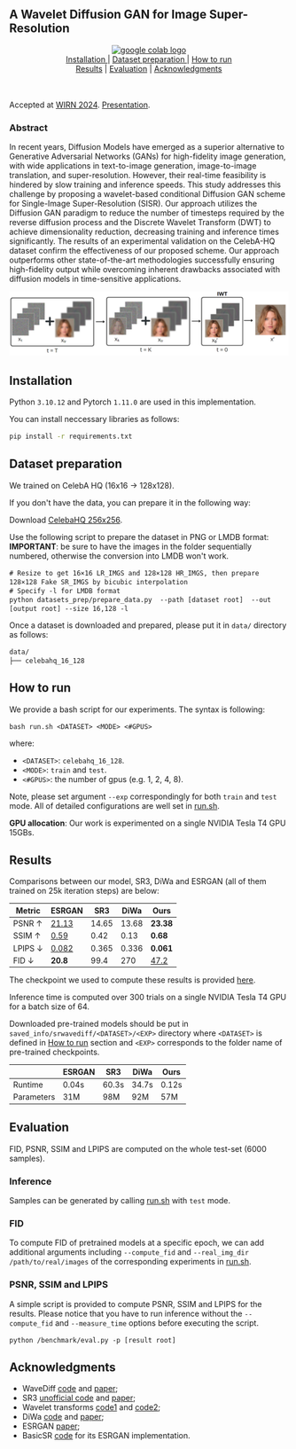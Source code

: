 ## A Wavelet Diffusion GAN for Image Super-Resolution ##

<div align="center">
    <a href="https://colab.research.google.com/drive/1EHcwoRwpzC5NTJVOe6rTPv6fN1yxSQ5X?usp=sharing"><img src="https://colab.research.google.com/assets/colab-badge.svg" height="18" alt="google colab logo"></a>
    <br>
    <a href="#installation"> Installation </a> | <a href="#dataset-preparation"> Dataset preparation </a> | <a href="#how-to-run">How to run</a> 
    <br>
    <a href="#results">Results</a> | <a href="#evaluation">Evaluation</a> | <a href="#acknowledgments">Acknowledgments</a> 
    <br>
    <br>
    <br>
</div>  

Accepted at [WIRN 2024](https://www.siren-neural-net.it/wirn-2024/). [Presentation](https://docs.google.com/presentation/d/1uPNolm151zBjX64I6trNkYqEn0kgDeSPXAZwFGm5vxU/edit?usp=sharing).
### Abstract ###
In recent years, Diffusion Models have emerged as a superior alternative to Generative Adversarial Networks (GANs) for high-fidelity image generation, with wide applications in text-to-image generation, image-to-image translation, and super-resolution. However, their real-time feasibility is hindered by slow training and inference speeds. This study addresses this challenge by proposing a wavelet-based conditional Diffusion GAN scheme for Single-Image Super-Resolution (SISR). Our approach utilizes the Diffusion GAN paradigm to reduce the number of timesteps required by the reverse diffusion process and the Discrete Wavelet Transform (DWT) to achieve dimensionality reduction, decreasing training and inference times significantly. The results of an experimental validation on the CelebA-HQ dataset confirm the effectiveness of our proposed scheme. Our approach outperforms other state-of-the-art methodologies successfully ensuring high-fidelity output while overcoming inherent drawbacks associated with diffusion models in time-sensitive applications.

<p align="left">
  <img src="./assets/backward_diff_proc.png" width="700" alt="Alt Text">
</p>


## Installation ##
Python `3.10.12` and Pytorch `1.11.0` are used in this implementation.

You can install neccessary libraries as follows:
```bash
pip install -r requirements.txt
```

## Dataset preparation ##
We trained on CelebA HQ (16x16 -> 128x128). 

If you don't have the data, you can prepare it in the following way:

Download [CelebaHQ 256x256](https://www.kaggle.com/datasets/badasstechie/celebahq-resized-256x256).

Use the following script to prepare the dataset in PNG or LMDB format:  
**IMPORTANT**: be sure to have the images in the folder sequentially numbered, otherwise the conversion into LMDB won't work.
```
# Resize to get 16×16 LR_IMGS and 128×128 HR_IMGS, then prepare 128×128 Fake SR_IMGS by bicubic interpolation
# Specify -l for LMDB format
python datasets_prep/prepare_data.py  --path [dataset root]  --out [output root] --size 16,128 -l
```

Once a dataset is downloaded and prepared, please put it in `data/` directory as follows:
```
data/
├── celebahq_16_128
```

## How to run ##
We provide a bash script for our experiments. The syntax is following:
```
bash run.sh <DATASET> <MODE> <#GPUS>
```
where: 
- `<DATASET>`: `celebahq_16_128`.
- `<MODE>`: `train` and `test`.
- `<#GPUS>`: the number of gpus (e.g. 1, 2, 4, 8).

Note, please set argument `--exp` correspondingly for both `train` and `test` mode. All of detailed configurations are well set in [run.sh](./run.sh). 

**GPU allocation**: Our work is experimented on a single NVIDIA Tesla T4 GPU 15GBs.


## Results ##
Comparisons between our model, SR3, DiWa and ESRGAN (all of them trained on 25k iteration steps) are below:
<table>
  <thead>
    <tr>
      <th>Metric</th>
      <th>ESRGAN</th>
      <th>SR3</th>
      <th>DiWa</th>
      <th><strong>Ours</strong></th>
    </tr>
  </thead>
  <tbody>
    <tr>
      <td>PSNR ↑</td>
      <td><u>21.13</u></td>
      <td>14.65</td>
      <td>13.68</td>
      <td><strong>23.38</strong></td>
    </tr>
    <tr>
      <td>SSIM ↑</td>
      <td><u>0.59</u></td>
      <td>0.42</td>
      <td>0.13</td>
      <td><strong>0.68</strong></td>
    </tr>
    <tr>
      <td>LPIPS ↓</td>
      <td><u>0.082</u></td>
      <td>0.365</td>
      <td>0.336</td>
      <td><strong>0.061</strong></td>
    </tr>
    <tr>
      <td>FID ↓</td>
      <td><strong>20.8</strong></td>
      <td>99.4</td>
      <td>270</td>
      <td><u>47.2</u></td>
    </tr>
  </tbody>
</table>

The checkpoint we used to compute these results is provided [here]().

Inference time is computed over 300 trials on a single NVIDIA Tesla T4 GPU for a batch size of 64.

Downloaded pre-trained models should be put in `saved_info/srwavediff/<DATASET>/<EXP>` directory where `<DATASET>` is defined in [How to run](#how-to-run) section and `<EXP>` corresponds to the folder name of pre-trained checkpoints.

<table>
  <thead>
    <tr>
      <th></th>
      <th>ESRGAN</th>
      <th>SR3</th>
      <th>DiWa</th>
      <th><strong>Ours</strong></th>
    </tr>
  </thead>
  <tbody>
    <tr>
      <td>Runtime</td>
      <td>0.04s</td>
      <td>60.3s</td>
      <td>34.7s</td>
      <td>0.12s</td>
    </tr>
    <tr>
      <td>Parameters</td>
      <td>31M</td>
      <td>98M</td>
      <td>92M</td>
      <td>57M</td>
    </tr>
  </tbody>
</table>


## Evaluation ##
FID, PSNR, SSIM and LPIPS are computed on the whole test-set (6000 samples).

### Inference ###
Samples can be generated by calling [run.sh](./run.sh) with `test` mode.

### FID ###
To compute FID of pretrained models at a specific epoch, we can add additional arguments including ```--compute_fid``` and ```--real_img_dir /path/to/real/images``` of the corresponding experiments in [run.sh](./run.sh).

### PSNR, SSIM and LPIPS ###
A simple script is provided to compute PSNR, SSIM and LPIPS for the results. Please notice that you have to run inference without the ```--compute_fid``` and ```--measure_time``` options before executing the script.
```
python /benchmark/eval.py -p [result root]
```

## Acknowledgments
- WaveDiff [code](https://github.com/VinAIResearch/WaveDiff) and [paper](https://arxiv.org/abs/2211.16152);
- SR3 [unofficial code](https://github.com/Janspiry/Image-Super-Resolution-via-Iterative-Refinement/tree/master) and [paper](https://arxiv.org/abs/2104.07636);
- Wavelet transforms [code1](https://github.com/LiQiufu/WaveCNet) and [code2](https://github.com/fbcotter/pytorch_wavelets);
- DiWa [code](https://github.com/Brian-Moser/diwa) and [paper](https://arxiv.org/abs/2304.01994);
- ESRGAN [paper](https://arxiv.org/abs/1809.00219);
- BasicSR [code](https://github.com/XPixelGroup/BasicSR) for its ESRGAN implementation.



